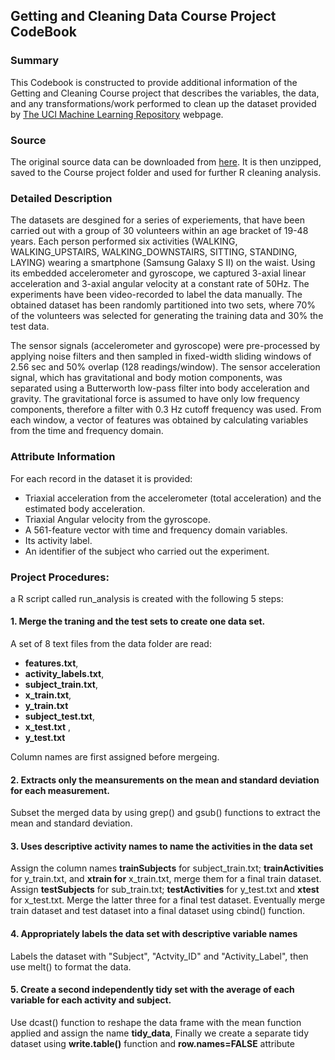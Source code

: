 ## Getting and Cleaning Data Course Project CodeBook


### Summary
This Codebook is constructed to provide additional information of the Getting and Cleaning
Course project that describes the variables, the data, and any transformations/work performed
to clean up the dataset provided by [The UCI Machine Learning Repository](http://archive.ics.uci.edu/ml/datasets/Human+Activity+Recognition+Using+Smartphones) webpage.

### Source
The original source data can be downloaded from [here](https://d396qusza40orc.cloudfront.net/getdata%2Fprojectfiles%2FUCI%20HAR%20Dataset.zip). It is then unzipped, saved to the Course project folder and used for further R cleaning analysis.

### Detailed Description
The datasets are desgined for a series of experiements, that have been carried out with a group of 30 volunteers within an age bracket of 19-48 years. Each person performed six activities (WALKING, WALKING_UPSTAIRS, WALKING_DOWNSTAIRS, SITTING, STANDING, LAYING) wearing a smartphone (Samsung Galaxy S II) on the waist. Using its embedded accelerometer and gyroscope, we captured 3-axial linear acceleration and 3-axial angular velocity at a constant rate of 50Hz. The experiments have been video-recorded to label the data manually. The obtained dataset has been randomly partitioned into two sets, where 70% of the volunteers was selected for generating the training data and 30% the test data.

The sensor signals (accelerometer and gyroscope) were pre-processed by applying noise filters and then sampled in fixed-width sliding windows of 2.56 sec and 50% overlap (128 readings/window). The sensor acceleration signal, which has gravitational and body motion components, was separated using a Butterworth low-pass filter into body acceleration and gravity. The gravitational force is assumed to have only low frequency components, therefore a filter with 0.3 Hz cutoff frequency was used. From each window, a vector of features was obtained by calculating variables from the time and frequency domain.

### Attribute Information
For each record in the dataset it is provided:
- Triaxial acceleration from the accelerometer (total acceleration) and the estimated body acceleration.
- Triaxial Angular velocity from the gyroscope.
- A 561-feature vector with time and frequency domain variables.
- Its activity label.
- An identifier of the subject who carried out the experiment.

### Project Procedures:
a R script called run_analysis is created with the following 5 steps:
#### 1. Merge the traning and the test sets to create one data set.
A set of 8 text files from the data folder are read:  
-  **features.txt**, 
-  **activity_labels.txt**,  
-  **subject_train.txt**,  
-  **x_train.txt**,  
-  **y_train.txt**
-  **subject_test.txt**, 
-  **x_test.txt** , 
-  **y_test.txt**

Column names are first assigned before mergeing.

#### 2. Extracts only the meansurements on the mean and standard deviation for each measurement.
Subset the merged data by using grep() and gsub() functions to extract the mean and standard deviation.
#### 3. Uses descriptive activity names to name the activities in the data set
Assign the column names **trainSubjects** for subject_train.txt; 
**trainActivities** for y_train.txt, and **xtrain for** x_train.txt, merge them for a final train dataset. Assign **testSubjects** for sub_train.txt; **testActivities** for y_test.txt and **xtest** for x_test.txt. Merge the latter three for a final test dataset. Eventually merge train dataset and test dataset into a final dataset using cbind() function.
#### 4. Appropriately labels the data set with descriptive variable names
Labels the dataset with "Subject", "Actvity_ID" and "Activity_Label", then use melt() to format the data.
#### 5. Create a second independently tidy set with the average of each variable for each activity and subject.
Use dcast() function to reshape the data frame with the mean function applied and assign the name **tidy_data**, 
Finally we create a separate tidy dataset using **write.table()** function and **row.names=FALSE** attribute 
